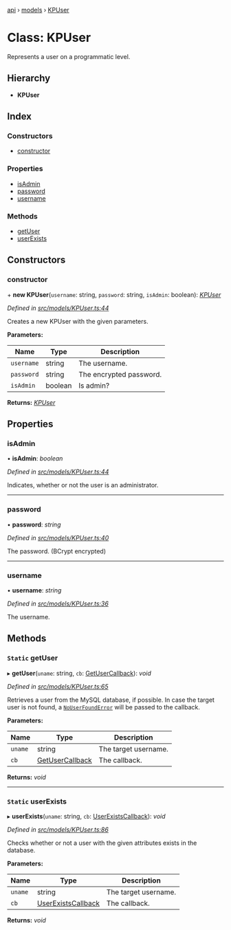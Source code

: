 [api](../README.md) › [models](../modules/models.md) › [KPUser](models.kpuser.md)

# Class: KPUser

Represents a user on a programmatic level.

## Hierarchy

* **KPUser**

## Index

### Constructors

* [constructor](models.kpuser.md#constructor)

### Properties

* [isAdmin](models.kpuser.md#isadmin)
* [password](models.kpuser.md#password)
* [username](models.kpuser.md#username)

### Methods

* [getUser](models.kpuser.md#static-getuser)
* [userExists](models.kpuser.md#static-userexists)

## Constructors

###  constructor

\+ **new KPUser**(`username`: string, `password`: string, `isAdmin`: boolean): *[KPUser](models.kpuser.md)*

*Defined in [src/models/KPUser.ts:44](https://github.com/KainPlan/api/blob/3eeae78/src/models/KPUser.ts#L44)*

Creates a new KPUser with the given parameters.

**Parameters:**

Name | Type | Description |
------ | ------ | ------ |
`username` | string | The username. |
`password` | string | The encrypted password. |
`isAdmin` | boolean | Is admin?  |

**Returns:** *[KPUser](models.kpuser.md)*

## Properties

###  isAdmin

• **isAdmin**: *boolean*

*Defined in [src/models/KPUser.ts:44](https://github.com/KainPlan/api/blob/3eeae78/src/models/KPUser.ts#L44)*

Indicates, whether or not the user is an administrator.

___

###  password

• **password**: *string*

*Defined in [src/models/KPUser.ts:40](https://github.com/KainPlan/api/blob/3eeae78/src/models/KPUser.ts#L40)*

The password. (BCrypt encrypted)

___

###  username

• **username**: *string*

*Defined in [src/models/KPUser.ts:36](https://github.com/KainPlan/api/blob/3eeae78/src/models/KPUser.ts#L36)*

The username.

## Methods

### `Static` getUser

▸ **getUser**(`uname`: string, `cb`: [GetUserCallback](../modules/models.md#getusercallback)): *void*

*Defined in [src/models/KPUser.ts:65](https://github.com/KainPlan/api/blob/3eeae78/src/models/KPUser.ts#L65)*

Retrieves a user from the MySQL database, if possible. In case the
target user is not found, a [`NoUserFoundError`](errors.nouserfounderror.md) will
be passed to the callback.

**Parameters:**

Name | Type | Description |
------ | ------ | ------ |
`uname` | string | The target username. |
`cb` | [GetUserCallback](../modules/models.md#getusercallback) | The callback.  |

**Returns:** *void*

___

### `Static` userExists

▸ **userExists**(`uname`: string, `cb`: [UserExistsCallback](../modules/models.md#userexistscallback)): *void*

*Defined in [src/models/KPUser.ts:86](https://github.com/KainPlan/api/blob/3eeae78/src/models/KPUser.ts#L86)*

Checks whether or not a user with the given attributes exists in the database.

**Parameters:**

Name | Type | Description |
------ | ------ | ------ |
`uname` | string | The target username. |
`cb` | [UserExistsCallback](../modules/models.md#userexistscallback) | The callback.  |

**Returns:** *void*
